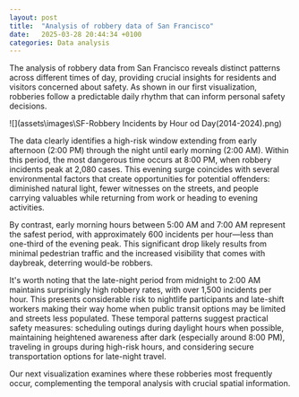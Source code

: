 ```yaml
---
layout: post
title:  "Analysis of robbery data of San Francisco"
date:   2025-03-28 20:44:34 +0100
categories: Data analysis
---
```

The analysis of robbery data from San Francisco reveals distinct patterns across different times of day, providing crucial insights for residents and visitors concerned about safety. As shown in our first visualization, robberies follow a predictable daily rhythm that can inform personal safety decisions.

![](assets\images\SF-Robbery Incidents by Hour od Day(2014-2024).png)

The data clearly identifies a high-risk window extending from early afternoon (2:00 PM) through the night until early morning (2:00 AM). Within this period, the most dangerous time occurs at 8:00 PM, when robbery incidents peak at 2,080 cases. This evening surge coincides with several environmental factors that create opportunities for potential offenders: diminished natural light, fewer witnesses on the streets, and people carrying valuables while returning from work or heading to evening activities.

By contrast, early morning hours between 5:00 AM and 7:00 AM represent the safest period, with approximately 600 incidents per hour—less than one-third of the evening peak. This significant drop likely results from minimal pedestrian traffic and the increased visibility that comes with daybreak, deterring would-be robbers.

It's worth noting that the late-night period from midnight to 2:00 AM maintains surprisingly high robbery rates, with over 1,500 incidents per hour. This presents considerable risk to nightlife participants and late-shift workers making their way home when public transit options may be limited and streets less populated.
These temporal patterns suggest practical safety measures: scheduling outings during daylight hours when possible, maintaining heightened awareness after dark (especially around 8:00 PM), traveling in groups during high-risk hours, and considering secure transportation options for late-night travel.

Our next visualization examines where these robberies most frequently occur, complementing the temporal analysis with crucial spatial information.

